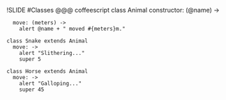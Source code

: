 !SLIDE
#Classes
    @@@ coffeescript
    class Animal
      constructor: (@name) ->

      move: (meters) ->
        alert @name + " moved #{meters}m."

    class Snake extends Animal
      move: ->
        alert "Slithering..."
        super 5

    class Horse extends Animal
      move: ->
        alert "Galloping..."
        super 45
